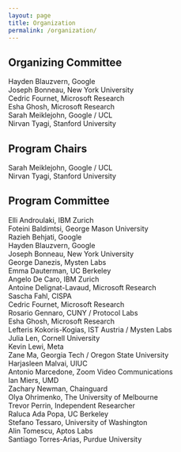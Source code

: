```yaml
---
layout: page
title: Organization
permalink: /organization/
---
```


## Organizing Committee

Hayden Blauzvern, Google\
Joseph Bonneau, New York University\
Cedric Fournet, Microsoft Research\
Esha Ghosh, Microsoft Research\
Sarah Meiklejohn, Google / UCL\
Nirvan Tyagi, Stanford University

## Program Chairs
Sarah Meiklejohn, Google / UCL\
Nirvan Tyagi, Stanford University

## Program Committee

Elli Androulaki, IBM Zurich\
Foteini Baldimtsi, George Mason University\
Razieh Behjati, Google\
Hayden Blauzvern, Google\
Joseph Bonneau, New York University\
George Danezis, Mysten Labs\
Emma Dauterman, UC Berkeley\
Angelo De Caro, IBM Zurich\
Antoine Delignat-Lavaud, Microsoft Research\
Sascha Fahl, CISPA\
Cedric Fournet, Microsoft Research\
Rosario Gennaro, CUNY / Protocol Labs\
Esha Ghosh, Microsoft Research\
Lefteris Kokoris-Kogias, IST Austria / Mysten Labs\
Julia Len, Cornell University\
Kevin Lewi, Meta\
Zane Ma, Georgia Tech / Oregon State University\
Harjasleen Malvai, UIUC\
Antonio Marcedone, Zoom Video Communications\
Ian Miers, UMD\
Zachary Newman, Chainguard\
Olya Ohrimenko, The University of Melbourne\
Trevor Perrin, Independent Researcher\
Raluca Ada Popa, UC Berkeley\
Stefano Tessaro, University of Washington\
Alin Tomescu, Aptos Labs\
Santiago Torres-Arias, Purdue University
